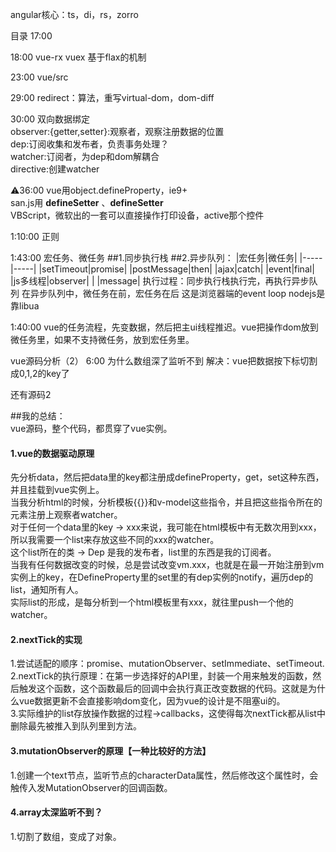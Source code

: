 angular核心：ts，di，rs，zorro

目录
17:00

18:00
vue-rx
vuex 基于flax的机制

23:00
vue/src

29:00
redirect：算法，重写virtual-dom，dom-diff

30:00
双向数据绑定      
observer:{getter,setter}:观察者，观察注册数据的位置      
dep:订阅收集和发布者，负责事务处理？        
watcher:订阅者，为dep和dom解耦合             
directive:创建watcher         

⚠️36:00
vue用object.defineProperty，ie9+      
san.js用 __defineSetter__ 、__defineSetter__      
VBScript，微软出的一套可以直接操作打印设备，active那个控件

1:10:00
正则
        


1:43:00
宏任务、微任务
##1.同步执行栈
##2.异步队列：
|宏任务|微任务|
|-----|-----|
|setTimeout|promise|
|postMessage|then|
|ajax|catch|
|event|final| 
|js多线程|observer|
| |message|
执行过程：同步执行栈执行完，再执行异步队列
在异步队列中，微任务在前，宏任务在后
这是浏览器端的event loop
nodejs是靠libua

1:40:00
vue的任务流程，先变数据，然后把主ui线程推迟。vue把操作dom放到微任务里，如果不支持微任务，放到宏任务里。


vue源码分析（2）
6:00
为什么数组深了监听不到
解决：vue把数据按下标切割成0,1,2的key了

还有源码2




##我的总结：     
vue源码，整个代码，都贯穿了vue实例。
#### 1.vue的数据驱动原理      
先分析data，然后把data里的key都注册成defineProperty，get，set这种东西，并且挂载到vue实例上。      
当我分析html的时候，分析模板{{}}和v-model这些指令，并且把这些指令所在的元素注册上观察者watcher。     
对于任何一个data里的key -> xxx来说，我可能在html模板中有无数次用到xxx，所以我需要一个list来存放这些不同的xxx的watcher。   
这个list所在的类 -> Dep 是我的发布者，list里的东西是我的订阅者。    
当我有任何数据改变的时候，总是尝试改变vm.xxx，也就是在最一开始注册到vm实例上的key，在DefineProperty里的set里的有dep实例的notify，遍历dep的list，通知所有人。        
实际list的形成，是每分析到一个html模板里有xxx，就往里push一个他的watcher。


#### 2.nextTick的实现
1.尝试适配的顺序：promise、mutationObserver、setImmediate、setTimeout.     
2.nextTick的执行原理：在第一步选择好的API里，封装一个用来触发的函数，然后触发这个函数，这个函数最后的回调中会执行真正改变数据的代码。这就是为什么vue数据更新不会直接影响dom变化，因为vue的设计是不阻塞ui的。      
3.实际维护的list存放操作数据的过程->callbacks，这使得每次nextTick都从list中删除最先被推入到队列里到方法。



####    3.mutationObserver的原理【一种比较好的方法】
1.创建一个text节点，监听节点的characterData属性，然后修改这个属性时，会触传入发MutationObserver的回调函数。


####    4.array太深监听不到？
1.切割了数组，变成了对象。




